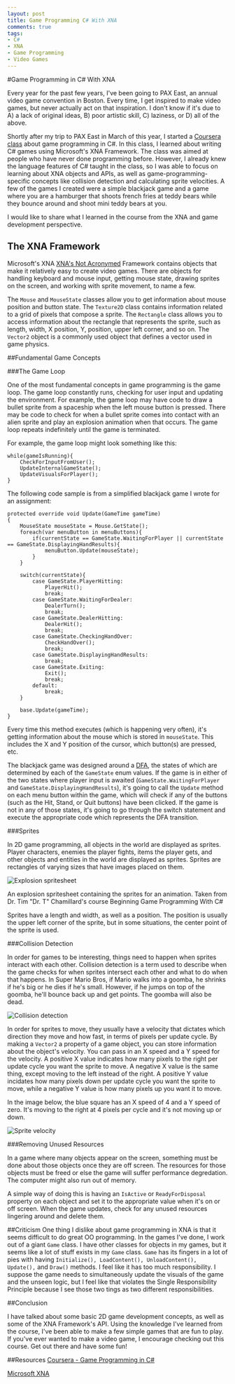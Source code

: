 ```yaml
---
layout: post
title: Game Programming C# With XNA
comments: true
tags:
- C#
- XNA
- Game Programming
- Video Games
---
```


#Game Programming in C# With XNA

Every year for the past few years, I've been going to PAX East, an annual video game convention in Boston. Every time, I get inspired to make video games, but never actually act on that inspiration. I don't know if it's due to A) a lack of original ideas, B) poor artistic skill, C) laziness, or D) all of the above.

Shortly after my trip to PAX East in March of this year, I started a [Coursera class](https://class.coursera.org/gameprogramming-002) about game programming in C#. In this class, I learned about writing C# games using Microsoft's XNA Framework. The class was aimed at people who have never done programming before. However, I already knew the language features of C# taught in the class, so I was able to focus on learning about XNA objects and APIs, as well as game-programming-specific concepts like collision detection and calculating sprite velocities. A few of the games I created were a simple blackjack game and a game where you are a hamburger that shoots french fries at teddy bears while they bounce around and shoot mini teddy bears at you.

I would like to share what I learned in the course from the XNA and game development perspective. 

## The XNA Framework

Microsoft's XNA [XNA's Not Acronymed](https://www.microsoft.com/en-us/download/details.aspx?id=20914) Framework contains objects that make it relatively easy to create video games. There are objects for handling keyboard and mouse input, getting mouse state, drawing sprites on the screen, and working with sprite movement, to name a few.

The `Mouse` and `MouseState` classes allow you to get information about mouse position and button state. The `Texture2D` class contains information related to a grid of pixels that compose a sprite. The `Rectangle` class allows you to access information about the rectangle that represents the sprite, such as length, width, X position, Y, position, upper left corner, and so on. The `Vector2` object is a commonly used object that defines a vector used in game physics.

##Fundamental Game Concepts

###The Game Loop

One of the most fundamental concepts in game programming is the game loop. The game loop constantly runs, checking for user input and updating the environment. For example, the game loop may have code to draw a bullet sprite from a spaceship when the left mouse button is pressed. There may be code to check for when a bullet sprite comes into contact with an alien sprite and play an explosion animation when that occurs. The game loop repeats indefinitely until the game is terminated.

For example, the game loop might look something like this:

	while(gameIsRunning){
		CheckForInputFromUser();
		UpdateInternalGameState();
		UpdateVisualsForPlayer();
	}

The following code sample is from a simplified blackjack game I wrote for an assignment:

	protected override void Update(GameTime gameTime)
	{
		MouseState mouseState = Mouse.GetState();
		foreach(var menuButton in menuButtons){
			if(currentState == GameState.WaitingForPlayer || currentState == GameState.DisplayingHandResults){
				menuButton.Update(mouseState);
			}
		}

		switch(currentState){
			case GameState.PlayerHitting:
				PlayerHit();
				break;
			case GameState.WaitingForDealer:
				DealerTurn();
				break;
			case GameState.DealerHitting:
				DealerHit();
				break;
			case GameState.CheckingHandOver:
				CheckHandOver();
				break;
			case GameState.DisplayingHandResults:
				break;
			case GameState.Exiting:
				Exit();
				break;
			default:
				break;
		}

		base.Update(gameTime);
	}

Every time this method executes (which is happening very often), it's getting information about the mouse which is stored in `mouseState`. This includes the X and Y position of the cursor, which button(s) are pressed, etc.

The blackjack game was designed around a [DFA](http://en.wikipedia.org/wiki/Deterministic_finite_automaton), the states of which are determined by each of the `GameState` enum values. If the game is in either of the two states where player input is awaited (`GameState.WaitingForPlayer` and `GameState.DisplayingHandResults`), it's going to call the `Update` method on each menu button within the game, which will check if any of the buttons (such as the Hit, Stand, or Quit buttons) have been clicked. If the game is not in any of those states, it's going to go through the switch statement and execute the appropriate code which represents the DFA transition. 

###Sprites

In 2D game programming, all objects in the world are displayed as sprites. Player characters, enemies the player fights, items the player gets, and other objects and entities in the world are displayed as sprites. Sprites are rectangles of varying sizes that have images placed on them.

![Explosion spritesheet](../../../../images/4-30-15/explosion.png "An explosion spritesheet")

An explosion spritesheet containing the sprites for an animation. Taken from Dr. Tim "Dr. T" Chamillard's course Beginning Game Programming With C#

Sprites have a length and width, as well as a position. The position is usually the upper left corner of the sprite, but in some situations, the center point of the sprite is used.

###Collision Detection

In order for games to be interesting, things need to happen when sprites interact with each other. Collision detection is a term used to describe when the game checks for when sprites intersect each other and what to do when that happens. In Super Mario Bros, if Mario walks into a goomba, he shrinks if he's big or he dies if he's small. However, if he jumps on top of the goomba, he'll bounce back up and get points. The goomba will also be dead.

![Collision detection](../../../../images/4-30-15/collision.png "Collision detection")

In order for sprites to move, they usually have a velocity that dictates which direction they move and how fast, in terms of pixels per update cycle. By making a `Vector2` a property of a game object, you can store information about the object's velocity. You can pass in an X speed and a Y speed for the velocity. A positive X value indicates how many pixels to the right per update cycle you want the sprite to move. A negative X value is the same thing, except moving to the left instead of the right. A positive Y value incidates how many pixels down per update cycle you want the sprite to move, while a negative Y value is how many pixels up you want it to move. 

In the image below, the blue square has an X speed of 4 and a Y speed of zero. It's moving to the right at 4 pixels per cycle and it's not moving up or down.

![Sprite velocity](../../../../images/4-30-15/vectors.png "Sprite velocity")

###Removing Unused Resources

In a game where many objects appear on the screen, something must be done about those objects once they are off screen. The resources for those objects must be freed or else the game will suffer performance degredation. The computer might also run out of memory.

A simple way of doing this is having an `IsActive` or `ReadyForDisposal` property on each object and set it to the appropriate value when it's on or off screen. When the game updates, check for any unused resources lingering around and delete them.

##Criticism
One thing I dislike about game programming in XNA is that it seems difficult to do great OO programming. In the games I've done, I work out of a giant `Game` class. I have other classes for objects in my games, but it seems like a lot of stuff exists in my `Game` class. `Game` has its fingers in a lot of pies with having `Initialize(), LoadContent(), UnloadContent(), Update(),` and `Draw()` methods. I feel like it has too much responsibility. I suppose the game needs to simultaneously update the visuals of the game and the unseen logic, but I feel like that violates the Single Responsibility Principle because I see those two tings as two different responsibilities. 

##Conclusion

I have talked about some basic 2D game development concepts, as well as some of the XNA Framework's API. Using the knowledge I've learned from the course, I've been able to make a few simple games that are fun to play. If you've ever wanted to make a video game, I encourage checking out this course. Get out there and have some fun!

##Resources
[Coursera - Game Programming in C#](https://class.coursera.org/gameprogramming-002)

[Microsoft XNA](https://www.microsoft.com/en-us/download/details.aspx?id=20914)
